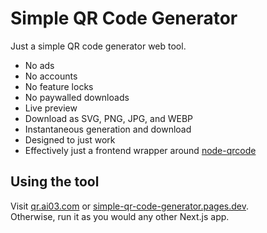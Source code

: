# Simple QR Code Generator

Just a simple QR code generator web tool.
 - No ads
 - No accounts
 - No feature locks
 - No paywalled downloads
 - Live preview
 - Download as SVG, PNG, JPG, and WEBP
 - Instantaneous generation and download
 - Designed to just work
 - Effectively just a frontend wrapper around [node-qrcode](https://github.com/soldair/node-qrcode)
  
  
## Using the tool  
Visit [qr.ai03.com](https://qr.ai03.com/) or [simple-qr-code-generator.pages.dev](https://simple-qr-code-generator.pages.dev/).  
Otherwise, run it as you would any other Next.js app.
